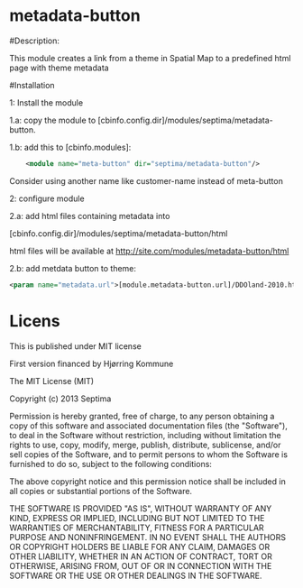 metadata-button
===============

#Description:

This module creates a link from a theme in Spatial Map to a predefined html page with theme metadata


#Installation

1:    Install the module

1.a:  copy the module to [cbinfo.config.dir]/modules/septima/metadata-button.

1.b:  add this to  [cbinfo.modules]:
```xml
    <module name="meta-button" dir="septima/metadata-button"/>
```
Consider using another name like customer-name instead of meta-button

2:    configure module

2.a:  add html files containing metadata into 

[cbinfo.config.dir]/modules/septima/metadata-button/html

html files will be available at http://site.com/modules/metadata-button/html

2.b: add metdata button to theme:
```xml
<param name="metadata.url">[module.metadata-button.url]/DDOland-2010.htm</param>

```
# Licens

This is published under MIT license

First  version  financed by Hjørring Kommune

The MIT License (MIT)

Copyright (c) 2013 Septima

Permission is hereby granted, free of charge, to any person obtaining a copy of this software and associated documentation files (the "Software"), to deal in the Software without restriction, including without limitation the rights to use, copy, modify, merge, publish, distribute, sublicense, and/or sell copies of the Software, and to permit persons to whom the Software is furnished to do so, subject to the following conditions:

The above copyright notice and this permission notice shall be included in all copies or substantial portions of the Software.

THE SOFTWARE IS PROVIDED "AS IS", WITHOUT WARRANTY OF ANY KIND, EXPRESS OR IMPLIED, INCLUDING BUT NOT LIMITED TO THE WARRANTIES OF MERCHANTABILITY, FITNESS FOR A PARTICULAR PURPOSE AND NONINFRINGEMENT. IN NO EVENT SHALL THE AUTHORS OR COPYRIGHT HOLDERS BE LIABLE FOR ANY CLAIM, DAMAGES OR OTHER LIABILITY, WHETHER IN AN ACTION OF CONTRACT, TORT OR OTHERWISE, ARISING FROM, OUT OF OR IN CONNECTION WITH THE SOFTWARE OR THE USE OR OTHER DEALINGS IN THE SOFTWARE.

